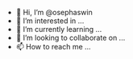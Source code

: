 - 👋 Hi, I’m @osephaswin
- 👀 I’m interested in ...
- 🌱 I’m currently learning ...
- 💞️ I’m looking to collaborate on ...
- 📫 How to reach me ...

<!---
osephaswin/osephaswin is a ✨ special ✨ repository because its `README.md` (this file) appears on your GitHub profile.
You can click the Preview link to take a look at your changes.
--->
